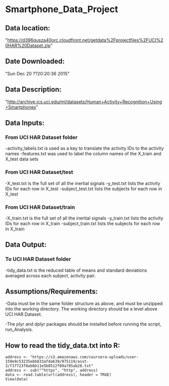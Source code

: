# Smartphone_Data_Project

## Data location:  
"https://d396qusza40orc.cloudfront.net/getdata%2Fprojectfiles%2FUCI%20HAR%20Dataset.zip"
## Date Downloaded:  
"Sun Dec 20 ??20:20:36 2015"
## Data Description:  
"http://archive.ics.uci.edu/ml/datasets/Human+Activity+Recognition+Using+Smartphones"

## Data Inputs:	

### From UCI HAR Dataset folder
-activity_labels.txt is used as a key to translate the
activity IDs to the activity names
-features.txt was used to label the column names of the
X_train and X_test data sets

### From UCI HAR Dataset/test
-X_test.txt is the full set of all the inertial signals
-y_test.txt lists the activity IDs for each row in X_test
-subject_test.txt lists the subjects for each row in X_test
		
### From UCI HAR Dataset/train
-X_train.txt is the full set of all the inertial signals
-y_train.txt lists the activity IDs for each row in X_train
-subject_train.txt lists the subjects for each row in X_train

## Data Output:  

### To UCI HAR Dataset folder
-tidy_data.txt is the reduced table of means and standard 
deviations averaged across each subject, activity pair.
							

## Assumptions/Requirements:

-Data must be in the same folder structure as above, and must be unzipped into the working directory.  The working directory should be a level above UCI HAR Dataset.

-The plyr and dplyr packages should be installed before running the script, run_Analysis.


## How to read the tidy_data.txt into R:

	address <- "https://s3.amazonaws.com/coursera-uploads/user-159e9c53235ebb833afda639/975119/asst-3/f37723f0ab6b11e5b8512f89a785ab28.txt"
	address <- sub("^https", "http", address)
	data <- read.table(url(address), header = TRUE)
	View(data)




